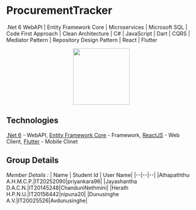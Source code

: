 # ProcurementTracker
.Net 6 WebAPI | Entity Framework Core | Microservices | Microsoft SQL | Code First Approach | Clean Architecture | C# | JavaScript | Dart | CQRS | Mediator Pattern | Repository Design Pattern | React | Flutter
<br/>
<p align="center">
  <img src="https://user-images.githubusercontent.com/88779731/202841010-92107a2c-8e17-4e81-9a55-20843aafba67.jpg" height="150" />
</p>

## Technologies
[.Net 6](https://dotnet.microsoft.com/en-us/) - WebAPI,
[Entity Framework Core](https://learn.microsoft.com/en-us/ef/core/) - Framework,
[ReactJS](https://reactjs.org/) - Web Client,
[Flutter](https://flutter.dev/) - Mobile Clinet

## Group Details
*Member Details :*
| Name | Student Id | User Name|
|--|--|--|
|Athapaththu A.H.M.C.P.|IT20252090|priyankara96|
|Jayashantha D.A.C.N.|IT20145248|ChanduniNethmini|
|Herath H.P.N.U.|IT20156442|nipuna20|
|Dunusinghe A.V.|IT20025526|Avdunusinghe|